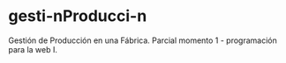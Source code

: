 # gesti-nProducci-n
Gestión de Producción en una Fábrica. Parcial momento 1 - programación para la web I.
